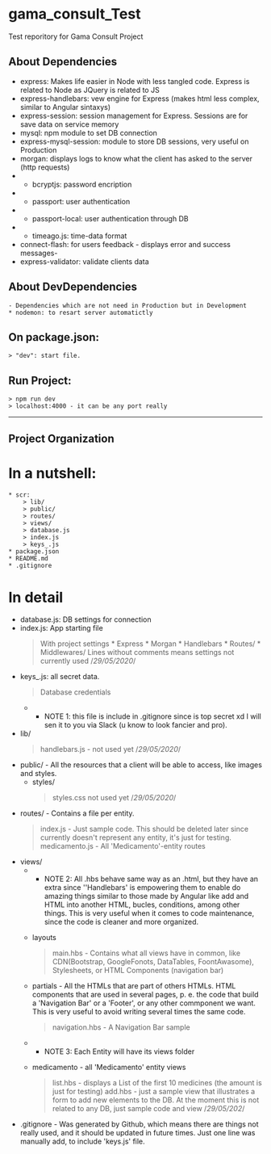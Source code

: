 # gama_consult_Test
Test reporitory for Gama Consult Project

## About Dependencies
* express: Makes life easier in Node with less tangled code. Express is related to Node as JQuery is related to JS
* express-handlebars: vew engine for Express (makes html less complex, similar to Angular sintaxys)
* express-session: session management for Express. Sessions are for save data on service memory
* mysql: npm module to set DB connection
* express-mysql-session: module to store DB sessions, very useful on Production
* morgan: displays logs to know what the client has asked to the server (http requests)
* - bcryptjs: password encription
* - passport: user authentication
* - passport-local: user authentication through DB
* - timeago.js: time-data format
* connect-flash: for users feedback - displays error and success messages-
* express-validator: validate clients data

## About DevDependencies    
    - Dependencies which are not need in Production but in Development
    * nodemon: to resart server automatictly

## On package.json:
    > "dev": start file. 

## Run Project:
    > npm run dev
    > localhost:4000 - it can be any port really
______________________
## Project Organization
# In a nutshell:
    * scr:
        > lib/
        > public/
        > routes/
        > views/
        > database.js
        > index.js
        > keys_.js
    * package.json
    * README.md
    * .gitignore

# In detail
* database.js: DB settings for connection
* index.js: App starting file
    > With project settings
        * Express
        * Morgan
        * Handlebars
        * Routes/
        * Middlewares/
    > Lines without comments means settings not currently used /*29/05/2020*/
* keys_.js: all secret data. 
    > Database credentials
     * * NOTE 1: this file is include in .gitignore since is top secret xd I will sen it to you via Slack (u know to look fancier and pro).
* lib/
    > handlebars.js - not used yet /*29/05/2020*/
* public/ - All the resources that a client will be able to access, like images and styles.
    * styles/
        >styles.css not used yet /*29/05/2020*/
* routes/ - Contains a file per entity.
    > index.js - Just sample code. This should be deleted later since currently doesn't represent any entity, it's just for testing.
    > medicamento.js - All 'Medicamento'-entity routes
* views/
    * * NOTE 2: All .hbs behave same way as an .html, but they have an extra since ''Handlebars' is empowering them to enable do amazing things similar to those made by Angular like add and HTML into another HTML, bucles, conditions, among other things. This is very useful when it comes to code maintenance, since the code is cleaner and more organized.

    * layouts
        > main.hbs - Contains what all views have in common, like CDN(Bootstrap, GoogleFonots, DataTables, FoontAwasome), Stylesheets, or HTML Components (navigation bar)
    * partials - All the HTMLs that are part of others HTMLs. HTML components that are used in several pages, p. e. the code that build a 'Navigation Bar' or a 'Footer', or any other commponent we want. This is very useful to avoid writing several times the same code.
        > navigation.hbs - A Navigation Bar sample

    * * NOTE 3: Each Entity will have its views folder
    * medicamento - all 'Medicamento' entity views
        > list.hbs - displays a List of the first 10 medicines (the amount is just for testing)
        > add.hbs - just a sample view that illustrates a form to add new elements to the DB. At the moment this is not related to any DB, just sample code and view /*29/05/202*/
* .gitignore - Was generated by Github, which means there are things not really used, and it should be updated in future times. Just one line was manually add, to include 'keys.js' file.
